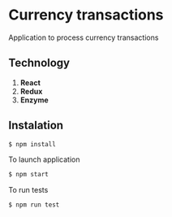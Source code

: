 # Currency transactions

Application to process currency transactions

## Technology
1. **React**
2. **Redux**
3. **Enzyme**

## Instalation

```bash
$ npm install
```
To launch application

```bash
$ npm start
```

To run tests

```bash
$ npm run test
```




